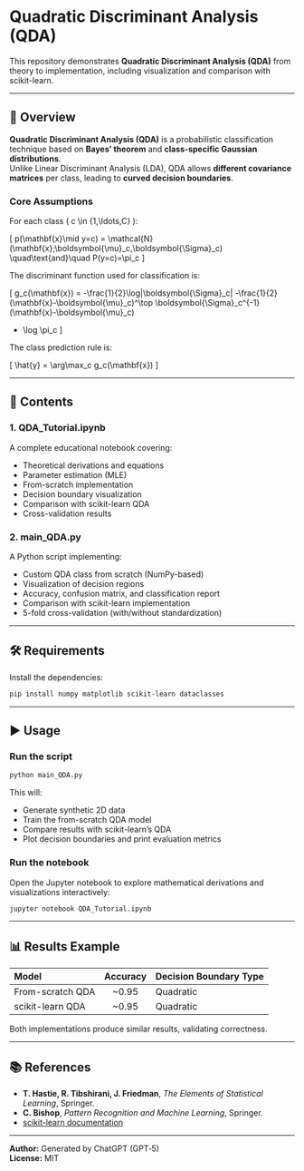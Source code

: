 
# Quadratic Discriminant Analysis (QDA)

This repository demonstrates **Quadratic Discriminant Analysis (QDA)** from theory to implementation, including visualization and comparison with scikit-learn.

---

## 📘 Overview

**Quadratic Discriminant Analysis (QDA)** is a probabilistic classification technique based on **Bayes’ theorem** and **class-specific Gaussian distributions**.  
Unlike Linear Discriminant Analysis (LDA), QDA allows **different covariance matrices** per class, leading to **curved decision boundaries**.

### Core Assumptions

For each class \( c \in \{1,\ldots,C\} \):

\[
p(\mathbf{x}\mid y=c) = \mathcal{N}(\mathbf{x};\boldsymbol{\mu}_c,\boldsymbol{\Sigma}_c)
\quad\text{and}\quad
P(y=c)=\pi_c
\]

The discriminant function used for classification is:

\[
g_c(\mathbf{x}) =
-\frac{1}{2}\log|\boldsymbol{\Sigma}_c|
-\frac{1}{2}(\mathbf{x}-\boldsymbol{\mu}_c)^\top
\boldsymbol{\Sigma}_c^{-1}(\mathbf{x}-\boldsymbol{\mu}_c)
+ \log \pi_c
\]

The class prediction rule is:

\[
\hat{y} = \arg\max_c g_c(\mathbf{x})
\]

---

## 🧠 Contents

### 1. **QDA_Tutorial.ipynb**
A complete educational notebook covering:
- Theoretical derivations and equations  
- Parameter estimation (MLE)  
- From-scratch implementation  
- Decision boundary visualization  
- Comparison with scikit-learn QDA  
- Cross-validation results  

### 2. **main_QDA.py**
A Python script implementing:
- Custom QDA class from scratch (NumPy-based)  
- Visualization of decision regions  
- Accuracy, confusion matrix, and classification report  
- Comparison with scikit-learn implementation  
- 5-fold cross-validation (with/without standardization)  

---

## 🛠️ Requirements

Install the dependencies:

```bash
pip install numpy matplotlib scikit-learn dataclasses
```

---

## ▶️ Usage

### Run the script
```bash
python main_QDA.py
```
This will:
- Generate synthetic 2D data
- Train the from-scratch QDA model
- Compare results with scikit-learn’s QDA
- Plot decision boundaries and print evaluation metrics

### Run the notebook
Open the Jupyter notebook to explore mathematical derivations and visualizations interactively:

```bash
jupyter notebook QDA_Tutorial.ipynb
```

---

## 📊 Results Example

| Model | Accuracy | Decision Boundary Type |
|:------|:----------:|:----------------------|
| From-scratch QDA | ~0.95 | Quadratic |
| scikit-learn QDA | ~0.95 | Quadratic |

Both implementations produce similar results, validating correctness.

---

## 📚 References

- **T. Hastie, R. Tibshirani, J. Friedman**, *The Elements of Statistical Learning*, Springer.  
- **C. Bishop**, *Pattern Recognition and Machine Learning*, Springer.  
- [scikit-learn documentation](https://scikit-learn.org/stable/modules/generated/sklearn.discriminant_analysis.QuadraticDiscriminantAnalysis.html)

---

**Author:** Generated by ChatGPT (GPT‑5)  
**License:** MIT
